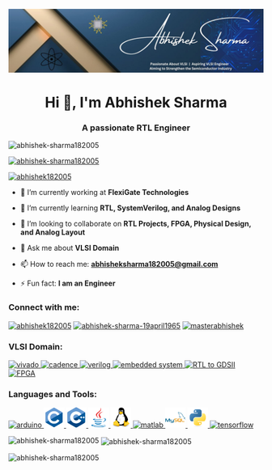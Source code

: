 

![logo](https://github.com/Abhishek-Sharma182005/Abhishek-Sharma182005/blob/main/Abhishek%20Sharma.jpg)

<h1 align="center">Hi 👋, I'm Abhishek Sharma</h1>
<h3 align="center">A passionate RTL Engineer</h3>

<p align="left"> <img src="https://komarev.com/ghpvc/?username=abhishek-sharma182005&label=Profile%20views&color=0e75b6&style=flat" alt="abhishek-sharma182005" /> </p>

<p align="left"> <a href="https://github.com/ryo-ma/github-profile-trophy"><img src="https://github-profile-trophy.vercel.app/?username=abhishek-sharma182005" alt="abhishek-sharma182005" /></a> </p>

<p align="left"> <a href="https://twitter.com/abhishek182005" target="blank"><img src="https://img.shields.io/twitter/follow/abhishek182005?logo=twitter&style=for-the-badge" alt="abhishek182005" /></a> </p>

- 🔭 I’m currently working at **FlexiGate Technologies**

- 🌱 I’m currently learning **RTL, SystemVerilog, and Analog Designs**

- 👯 I’m looking to collaborate on **RTL Projects, FPGA, Physical Design, and Analog Layout**

- 💬 Ask me about **VLSI Domain**

- 📫 How to reach me: **abhisheksharma182005@gmail.com**

- ⚡ Fun fact: **I am an Engineer**

<h3 align="left">Connect with me:</h3>
<p align="left">
<a href="https://twitter.com/abhishek182005" target="blank"><img align="center" src="https://raw.githubusercontent.com/rahuldkjain/github-profile-readme-generator/master/src/images/icons/Social/twitter.svg" alt="abhishek182005" height="30" width="40" /></a>
<a href="https://linkedin.com/in/abhishek-sharma-19april1965" target="blank"><img align="center" src="https://raw.githubusercontent.com/rahuldkjain/github-profile-readme-generator/master/src/images/icons/Social/linked-in-alt.svg" alt="abhishek-sharma-19april1965" height="30" width="40" /></a>
<a href="https://instagram.com/masterabhishek" target="blank"><img align="center" src="https://raw.githubusercontent.com/rahuldkjain/github-profile-readme-generator/master/src/images/icons/Social/instagram.svg" alt="masterabhishek" height="30" width="40" /></a>
</p>

<h3 align="left">VLSI Domain:</h3>
<p align="left">
  <a href="https://www.xilinx.com/products/design-tools/vivado.html" target="_blank" rel="noreferrer">
    <img src="https://upload.wikimedia.org/wikipedia/en/3/3f/Xilinx_Vivado_Design_Suite_Logo.png" alt="vivado" width="40" height="40"/>
  </a>
  <a href="https://www.cadence.com/" target="_blank" rel="noreferrer">
    <img src="https://upload.wikimedia.org/wikipedia/commons/8/8e/Cadence_Design_Systems_logo.svg" alt="cadence" width="40" height="40"/>
  </a>
  <a href="https://en.wikipedia.org/wiki/Verilog" target="_blank" rel="noreferrer">
    <img src="https://upload.wikimedia.org/wikipedia/commons/thumb/9/98/Verilog_logo.svg/512px-Verilog_logo.svg.png" alt="verilog" width="40" height="40"/>
  </a>
  <a href="https://en.wikipedia.org/wiki/Embedded_system" target="_blank" rel="noreferrer">
    <img src="https://upload.wikimedia.org/wikipedia/commons/thumb/5/5f/Embedded_System.jpg/640px-Embedded_System.jpg" alt="embedded system" width="40" height="40"/>
  </a>
  <a href="https://en.wikipedia.org/wiki/RTL-to-GDSII" target="_blank" rel="noreferrer">
    <img src="https://upload.wikimedia.org/wikipedia/commons/6/67/GDSII_logo.jpg" alt="RTL to GDSII" width="40" height="40"/>
  </a>
  <a href="https://en.wikipedia.org/wiki/Field-programmable_gate_array" target="_blank" rel="noreferrer">
    <img src="https://upload.wikimedia.org/wikipedia/commons/thumb/3/31/FPGA-Xilinx-Spartan6.jpg/800px-FPGA-Xilinx-Spartan6.jpg" alt="FPGA" width="40" height="40"/>
  </a>
</p>

<h3 align="left">Languages and Tools:</h3>
<p align="left">
  <a href="https://www.arduino.cc/" target="_blank" rel="noreferrer">
    <img src="https://cdn.worldvectorlogo.com/logos/arduino-1.svg" alt="arduino" width="40" height="40"/>
  </a>
  <a href="https://www.cprogramming.com/" target="_blank" rel="noreferrer">
    <img src="https://raw.githubusercontent.com/devicons/devicon/master/icons/c/c-original.svg" alt="c" width="40" height="40"/>
  </a>
  <a href="https://www.w3schools.com/cpp/" target="_blank" rel="noreferrer">
    <img src="https://raw.githubusercontent.com/devicons/devicon/master/icons/cplusplus/cplusplus-original.svg" alt="cplusplus" width="40" height="40"/>
  </a>
  <a href="https://www.java.com" target="_blank" rel="noreferrer">
    <img src="https://raw.githubusercontent.com/devicons/devicon/master/icons/java/java-original.svg" alt="java" width="40" height="40"/>
  </a>
  <a href="https://www.linux.org/" target="_blank" rel="noreferrer">
    <img src="https://raw.githubusercontent.com/devicons/devicon/master/icons/linux/linux-original.svg" alt="linux" width="40" height="40"/>
  </a>
  <a href="https://www.mathworks.com/" target="_blank" rel="noreferrer">
    <img src="https://upload.wikimedia.org/wikipedia/commons/2/21/Matlab_Logo.png" alt="matlab" width="40" height="40"/>
  </a>
  <a href="https://www.mysql.com/" target="_blank" rel="noreferrer">
    <img src="https://raw.githubusercontent.com/devicons/devicon/master/icons/mysql/mysql-original-wordmark.svg" alt="mysql" width="40" height="40"/>
  </a>
  <a href="https://www.python.org" target="_blank" rel="noreferrer">
    <img src="https://raw.githubusercontent.com/devicons/devicon/master/icons/python/python-original.svg" alt="python" width="40" height="40"/>
  </a>
  <a href="https://www.tensorflow.org" target="_blank" rel="noreferrer">
    <img src="https://www.vectorlogo.zone/logos/tensorflow/tensorflow-icon.svg" alt="tensorflow" width="40" height="40"/>
  </a>
</p>

<p><img align="left" src="https://github-readme-stats.vercel.app/api/top-langs?username=abhishek-sharma182005&show_icons=true&locale=en&layout=compact" alt="abhishek-sharma182005" /></p>

<p>&nbsp;<img align="center" src="https://github-readme-stats.vercel.app/api?username=abhishek-sharma182005&show_icons=true&locale=en" alt="abhishek-sharma182005" /></p>

<p><img align="center" src="https://github-readme-streak-stats.herokuapp.com/?user=abhishek-sharma182005&" alt="abhishek-sharma182005" /></p>

<!---
Abhishek-Sharma182005/Abhishek-Sharma182005 is a ✨ special ✨ repository because its `README.md` (this file) appears on your GitHub profile.
--->

